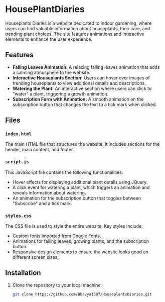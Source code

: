 # HousePlantDiaries

Houseplants Diaries is a website dedicated to indoor gardening, where users can find valuable information about houseplants, their care, and trending plant choices. The site features animations and interactive elements to enhance the user experience.

## Features

- **Falling Leaves Animation:** A relaxing falling leaves animation that adds a calming atmosphere to the website.
- **Interactive Houseplants Section:** Users can hover over images of trending houseplants to view additional details and descriptions.
- **Watering the Plant:** An interactive section where users can click to "water" a plant, triggering a growth animation.
- **Subscription Form with Animation:** A smooth animation on the subscription button that changes the text to a tick mark when clicked.

## Files

### `index.html`

The main HTML file that structures the website. It includes sections for the header, main content, and footer.

### `script.js`

This JavaScript file contains the following functionalities:
- Hover effects for displaying additional plant details using JQuery.
- A click event for watering a plant, which triggers an animation and reveals information about watering.
- An animation for the subscription button that toggles between "Subscribe" and a tick mark.

### `styles.css`

The CSS file is used to style the entire website. Key styles include:
- Custom fonts imported from Google Fonts.
- Animations for falling leaves, growing plants, and the subscription button.
- Responsive design elements to ensure the website looks good on different screen sizes.

## Installation

1. Clone the repository to your local machine:
   ```bash
   git clone https://github.com/Bhavya1307/HouseplantsDiaries.git
